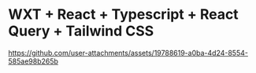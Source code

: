 # WXT + React + Typescript + React Query + Tailwind CSS



https://github.com/user-attachments/assets/19788619-a0ba-4d24-8554-585ae98b265b

